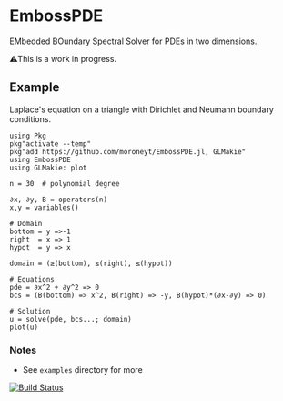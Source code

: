 # EmbossPDE

EMbedded BOundary Spectral Solver for PDEs in two dimensions.

⚠️This is a work in progress.

## Example
Laplace's equation on a triangle with Dirichlet and Neumann boundary conditions.
```
using Pkg
pkg"activate --temp"
pkg"add https://github.com/moroneyt/EmbossPDE.jl, GLMakie"
using EmbossPDE
using GLMakie: plot

n = 30  # polynomial degree

∂x, ∂y, B = operators(n)
x,y = variables()

# Domain
bottom = y =>-1
right  = x => 1
hypot  = y => x

domain = (≥(bottom), ≤(right), ≤(hypot))

# Equations
pde = ∂x^2 + ∂y^2 => 0
bcs = (B(bottom) => x^2, B(right) => -y, B(hypot)*(∂x-∂y) => 0)

# Solution
u = solve(pde, bcs...; domain)
plot(u)
```

### Notes
* See `examples` directory for more

[![Build Status](https://github.com/moroneyt/EmbossPDE.jl/actions/workflows/CI.yml/badge.svg?branch=main)](https://github.com/moroneyt/EmbossPDE.jl/actions/workflows/CI.yml?query=branch%3Amain)
